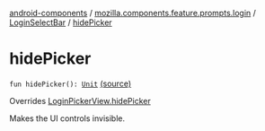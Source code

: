 [android-components](../../index.md) / [mozilla.components.feature.prompts.login](../index.md) / [LoginSelectBar](index.md) / [hidePicker](./hide-picker.md)

# hidePicker

`fun hidePicker(): `[`Unit`](https://kotlinlang.org/api/latest/jvm/stdlib/kotlin/-unit/index.html) [(source)](https://github.com/mozilla-mobile/android-components/blob/master/components/feature/prompts/src/main/java/mozilla/components/feature/prompts/login/LoginSelectBar.kt#L59)

Overrides [LoginPickerView.hidePicker](../-login-picker-view/hide-picker.md)

Makes the UI controls invisible.

